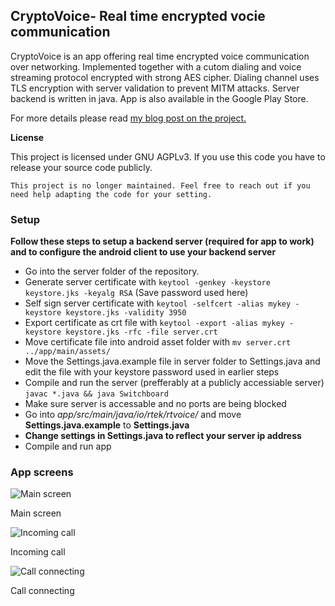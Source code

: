 
## CryptoVoice- Real time encrypted vocie communication

CryptoVoice is an app offering real time encrypted voice communication over networking. Implemented together with a cutom dialing and voice streaming protocol encrypted with strong AES cipher. Dialing channel uses TLS encryption with server validation to prevent MITM attacks.
Server backend is written in java. App is also available in the Google Play Store.

For more details please read [my blog post on the project.](http://blog.rasmusj.se/2017/02/cryptovoice-encrypted-voice-calls.html)

**License**

This project is licensed under GNU AGPLv3. If you use this code you have to release your source code publicly. 

`This project is no longer maintained. Feel free to reach out if you need help adapting the code for your setting.`

### Setup

**Follow these steps to setup a backend server (required for app to work) and to configure the android client to use your backend server**

* Go into the server folder of the repository.
* Generate server certificate with `keytool -genkey -keystore keystore.jks -keyalg RSA` (Save password used here)
* Self sign server certificate with `keytool -selfcert -alias mykey -keystore keystore.jks -validity 3950`
* Export certificate as crt file with `keytool -export -alias mykey -keystore keystore.jks -rfc -file server.crt`
* Move certificate file into android asset folder with `mv server.crt ../app/main/assets/`
* Move the Settings.java.example file in server folder to Settings.java and edit the file with your keystore password used in earlier steps
* Compile and run the server (prefferably at a publicly accessiable server) `javac *.java && java Switchboard`
* Make sure server is accessable and no ports are being blocked
* Go into *app/src/main/java/io/rtek/rtvoice/* and move **Settings.java.example** to **Settings.java**
* **Change settings in Settings.java to reflect your server ip address**
* Compile and run app

### App screens

![Main screen](https://github.com/rctl/rtvoice/raw/master/docs/main.png)

Main screen

![Incoming call](https://github.com/rctl/rtvoice/raw/master/docs/incoming.png)

Incoming call

![Call connecting](https://github.com/rctl/rtvoice/raw/master/docs/call.png)

Call connecting
